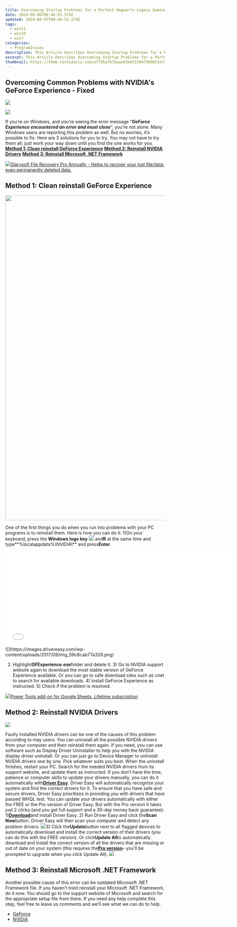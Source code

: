 ```yaml
---
title: Overcoming Startup Problems for a Perfect Hogwarts Legacy Gaming Experience - Updated Fixes
date: 2024-08-06T09:46:53.579Z
updated: 2024-08-07T09:46:53.579Z
tags:
  - win11
  - win10
  - win7
categories:
  - ProgramIssues
description: This Article Describes Overcoming Startup Problems for a Perfect Hogwarts Legacy Gaming Experience - Updated Fixes
excerpt: This Article Describes Overcoming Startup Problems for a Perfect Hogwarts Legacy Gaming Experience - Updated Fixes
thumbnail: https://thmb.techidaily.com/ef756af67baaa63e6513047560b51e7a06317e95c3578e612a362286e500591b.jpg
---
```


## Overcoming Common Problems with NVIDIA's GeForce Experience - Fixed

<!-- affiliate ads begin -->
<a href="https://store.movavi.com/affiliate.php?ACCOUNT=MOVAVI&AFFILIATE=108875&PATH=https%3A%2F%2Fwww.movavi.com%3FAFFILIATE%3D108875%26RESOURCE%3DMovavi%2BScreen%2BRecorder%2Bbox"><img src="https://mcusercontent.com/0885a03ded3d480dca9287f12/images/f026b149-fc7c-fd54-5f3e-1460bbb19b6b.jpg" border="0"></a>
<!-- affiliate ads end -->
![](https://images.drivereasy.com/wp-content/uploads/2017/09/img_59c8c1fcd0304.png)

If you’re on Windows, and you’re seeing the error message “_**GeForce Experience encountered an error and must close**_“, you’re not alone. Many Windows users are reporting this problem as well. But no worries, it’s possible to fix. Here are 3 solutions for you to try. You may not have to try them all; just work your way down until you find the one works for you. [**Method 1: Clean reinstall GeForce Experience**](https://tools.techidaily.com/drivereasy/download/) [**Method 2: Reinstall NVIDIA Drivers**](https://tools.techidaily.com/drivereasy/download/) [**Method 3: Reinstall Microsoft .NET Framework**](https://tools.techidaily.com/drivereasy/download/)

<!-- affiliate ads begin -->
<a href="https://order.glarysoft.com/order/checkout.php?PRODS=35504869&QTY=1&AFFILIATE=108875&CART=1"><img src="https://secure.avangate.com/images/merchant/6734fa703f6633ab896eecbdfad8953a/products/1_FR-200-1.png" border="0">Glarysoft File Recovery Pro Annually -  Helps to recover your lost file/data, even permanently deleted data. 
</a>
<!-- affiliate ads end -->
## Method 1: Clean reinstall GeForce Experience

<!-- affiliate ads begin -->
<a href="https://ephamedtechinc.pxf.io/c/5597632/2097466/26400?prodsku=B700" target="_top" id="2097466"><img src="//a.impactradius-go.com/display-ad/26400-2097466" border="0" alt="" width="2048" height="1024"/></a><img height="0" width="0" src="https://imp.pxf.io/i/5597632/2097466/26400" style="position:absolute;visibility:hidden;" border="0" />
<!-- affiliate ads end -->
One of the first things you do when you run into problems with your PC programs is to reinstall them. Here is how you can do it: 1)On your keyboard, press the **Windows logo key** ![](https://images.drivereasy.com/wp-content/uploads/2017/09/img_59ad1f04d88bb.png)  and**R** at the same time and type**%localappdata%\\NVIDIA\\**  and press**Enter** .

<!-- affiliate ads begin -->
<iframe id="iframe_672" src="//a.impactradius-go.com/gen-ad-code/5597632/1959812/17834/" width="720" height="300" scrolling="no" frameborder="0" marginheight="0" marginwidth="0"></iframe>
<!-- affiliate ads end -->
![](https://images.drivereasy.com/wp-content/uploads/2017/09/img_59c8cab77a328.png)

2) Highlight**GFExperience.exe**folder and delete it. 3) Go to NVIDIA support website again to download the most stable version of GeForce Experience available. Or you can go to safe download sites such as cnet to search for available downloads. 4) Install GeForce Experience as instructed. 5) Check if the problem is resolved.

<!-- affiliate ads begin -->
<a href="https://secure.2checkout.com/order/checkout.php?PRODS=4726807&QTY=1&AFFILIATE=108875&CART=1"><img src="https://secure.avangate.com/images/merchant/c14a8df1e1b4d5297e9cb30cb34d5a00/products/copy_copy_power-tools-48.png" border="0">Power Tools add-on for Google Sheets, Lifetime subscription</a>
<!-- affiliate ads end -->
## Method 2: Reinstall NVIDIA Drivers

<!-- affiliate ads begin -->
<a href="https://shop.mondly.com/affiliate.php?ACCOUNT=ATISTUDI&AFFILIATE=108875&PATH=https%3A%2F%2Fwww.mondly.com%3FAFFILIATE%3D108875%26RESOURCE%3D%2BGeneral%2B970x90%2B"><img src="https://secure.avangate.com/images/merchant/69c418c33ec2e1a4267fa9bb77fa1428/general-970x90.gif" border="0"></a>
<!-- affiliate ads end -->
Faulty installed NVIDIA drivers can be one of the causes of this problem according to may users. You can uninstall all the possible NVIDIA drivers from your computer and then reinstall them again. If you need, you can use software such as Display Driver Uninstaller to help you with the NVIDIA display driver uninstall. Or you can just go to Device Manager to uninstall NVIDIA drivers one by one. Pick whatever suits you best. When the uninstall finishes, restart your PC. Search for the needed NVIDIA drivers from its support website, and update them as instructed. If you don’t have the time, patience or computer skills to update your drivers manually, you can do it automatically with[**Driver Easy**](https://tools.techidaily.com/drivereasy/download/). Driver Easy will automatically recognize your system and find the correct drivers for it. To ensure that you have safe and secure drivers, Driver Easy prioritizes in providing you with drivers that have passed WHQL test. You can update your drivers automatically with either the FREE or the Pro version of Driver Easy. But with the Pro version it takes just 2 clicks (and you get full support and a 30-day money back guarantee): 1)[**Download**](https://tools.techidaily.com/drivereasy/download/)and install Driver Easy. 2) Run Driver Easy and click the**Scan Now**button. Driver Easy will then scan your computer and detect any problem drivers. ![](https://images.drivereasy.com/wp-content/uploads/2017/07/img_595772546bc1c.png)3) Click the**Update**button next to all flagged devices to automatically download and install the correct version of their drivers (you can do this with the FREE version). Or click**Update All**to automatically download and install the correct version of all the drivers that are missing or out of date on your system (this requires the[**Pro version**](https://tools.techidaily.com/drivereasy/download/)– you’ll be prompted to upgrade when you click Update All). ![](https://images.drivereasy.com/wp-content/uploads/2017/04/img_58e8b44fc8c34.jpg)

## Method 3: Reinstall Microsoft .NET Framework

Another possible cause of this error can be outdated Microsoft .NET Framework file. If you haven’t tried reinstall your Microsoft .NET Framework, do it now. You should go to the support website of Microsoft and search for the appropriate setup file from there. If you need any help complete this step, feel free to leave us comments and we’ll see what we can do to help.

* [GeForce](https://tools.techidaily.com/drivereasy/download/)
* [NVIDIA](https://tools.techidaily.com/drivereasy/download/)

<ins class="adsbygoogle"
     style="display:block"
     data-ad-format="autorelaxed"
     data-ad-client="ca-pub-7571918770474297"
     data-ad-slot="1223367746"></ins>



<ins class="adsbygoogle"
     style="display:block"
     data-ad-client="ca-pub-7571918770474297"
     data-ad-slot="8358498916"
     data-ad-format="auto"
     data-full-width-responsive="true"></ins>
